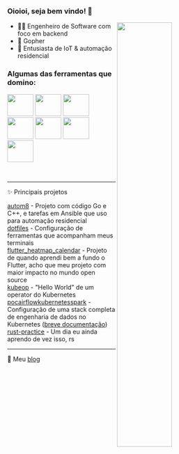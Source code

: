 ### Oioioi, seja bem vindo! 👋


<picture>
    <source srcset="https://github-readme-stats.vercel.app/api?username=pedrohff&theme=gruvbox&show_icons=true">
    <img align="right" width="50%" src="https://github-readme-stats.vercel.app/api?username=pedrohff&show_icons=true">
</picture>

- 🧑‍💻 Engenheiro de Software com foco em backend
- 💙 Gopher
- 🤖 Entusiasta de IoT & automação residencial



### Algumas das ferramentas que domino:

<p align="left">
<img width="60" height="50" src="https://cdn.jsdelivr.net/gh/devicons/devicon/icons/go/go-original.svg" />
<img width="60" height="50" src="https://cdn.jsdelivr.net/gh/devicons/devicon/icons/kubernetes/kubernetes-plain.svg" />
<img width="60" height="50" src="https://cdn.jsdelivr.net/gh/devicons/devicon/icons/apachekafka/apachekafka-original.svg" />
<img width="60" height="50" src="https://cdn.jsdelivr.net/gh/devicons/devicon/icons/jetbrains/jetbrains-original.svg" />
<img width="60" height="50" src="https://cdn.jsdelivr.net/gh/devicons/devicon/icons/bash/bash-original.svg" />
<img width="60" height="50" src="https://cdn.jsdelivr.net/gh/devicons/devicon/icons/amazonwebservices/amazonwebservices-original.svg" />
<img width="60" height="50" src="https://cdn.jsdelivr.net/gh/devicons/devicon/icons/vim/vim-original.svg" />
</p>  

<br/>

---

✨ Principais projetos

[autom8](https://github.com/pedrohff/autom8) - Projeto com código Go e C++, e tarefas em Ansible que uso para automação residencial  
[dotfiles](https://github.com/pedrohff/dotfiles) - Configuração de ferramentas que acompanham meus terminais  
[flutter_heatmap_calendar](https://github.com/pedrohff/flutter_heatmap_calendar) - Projeto de quando aprendi bem a fundo o Flutter, acho que meu projeto com maior impacto no mundo open source  
[kubeop](https://github.com/pedrohff/kubeop) - "Hello World" de um operator do Kubernetes  
[pocairflowkubernetesspark](https://github.com/pedrohff/pocairflowkubernetesspark) - Configuração de uma stack completa de engenharia de dados no Kubernetes ([breve documentação](https://www.pedrohff.com.br/blog/principais-dores-na-configuracao-spark-airflow-kubernetes/))  
[rust-practice](https://github.com/pedrohff/rust-practice) - Um dia eu ainda aprendo de vez isso, rs  

---

📒 Meu [blog](https://www.pedrohff.com.br/)


<!--
**pedrohff/pedrohff** is a ✨ _special_ ✨ repository because its `README.md` (this file) appears on your GitHub profile.

Here are some ideas to get you started:

- 🔭 I’m currently working on ...
- 🌱 I’m currently learning ...
- 👯 I’m looking to collaborate on ...
- 🤔 I’m looking for help with ...
- 💬 Ask me about ...
- 📫 How to reach me: ...
- 😄 Pronouns: ...
- ⚡ Fun fact: ...
-->
